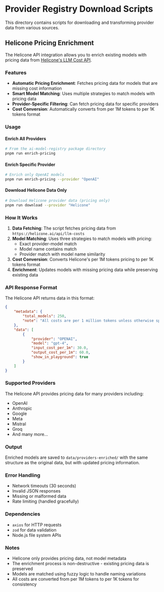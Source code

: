 # Provider Registry Download Scripts

This directory contains scripts for downloading and transforming provider data from various sources.

## Helicone Pricing Enrichment

The Helicone API integration allows you to enrich existing models with pricing data from [Helicone's LLM Cost API](https://helicone.ai/api/llm-costs).

### Features

- **Automatic Pricing Enrichment**: Fetches pricing data for models that are missing cost information
- **Smart Model Matching**: Uses multiple strategies to match models with pricing data
- **Provider-Specific Filtering**: Can fetch pricing data for specific providers
- **Cost Conversion**: Automatically converts from per 1M tokens to per 1K tokens format

### Usage

#### Enrich All Providers

```bash
# From the ai-model-registry package directory
pnpm run enrich-pricing
```

#### Enrich Specific Provider

```bash
# Enrich only OpenAI models
pnpm run enrich-pricing --provider "OpenAI"
```

#### Download Helicone Data Only

```bash
# Download Helicone provider data (pricing only)
pnpm run download --provider "Helicone"
```

### How It Works

1. **Data Fetching**: The script fetches pricing data from `https://helicone.ai/api/llm-costs`
2. **Model Matching**: Uses three strategies to match models with pricing:
    - Exact provider-model match
    - Model name contains match
    - Provider match with model name similarity
3. **Cost Conversion**: Converts Helicone's per 1M tokens pricing to per 1K tokens format
4. **Enrichment**: Updates models with missing pricing data while preserving existing data

### API Response Format

The Helicone API returns data in this format:

```json
{
    "metadata": {
        "total_models": 250,
        "note": "All costs are per 1 million tokens unless otherwise specified"
    },
    "data": [
        {
            "provider": "OPENAI",
            "model": "gpt-4",
            "input_cost_per_1m": 30.0,
            "output_cost_per_1m": 60.0,
            "show_in_playground": true
        }
    ]
}
```

### Supported Providers

The Helicone API provides pricing data for many providers including:

- OpenAI
- Anthropic
- Google
- Meta
- Mistral
- Groq
- And many more...

### Output

Enriched models are saved to `data/providers-enriched/` with the same structure as the original data, but with updated pricing information.

### Error Handling

- Network timeouts (30 seconds)
- Invalid JSON responses
- Missing or malformed data
- Rate limiting (handled gracefully)

### Dependencies

- `axios` for HTTP requests
- `zod` for data validation
- Node.js file system APIs

### Notes

- Helicone only provides pricing data, not model metadata
- The enrichment process is non-destructive - existing pricing data is preserved
- Models are matched using fuzzy logic to handle naming variations
- All costs are converted from per 1M tokens to per 1K tokens for consistency
